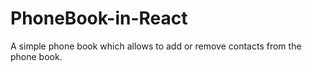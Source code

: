 # PhoneBook-in-React
A simple phone book which allows to add or remove contacts from the phone book.
